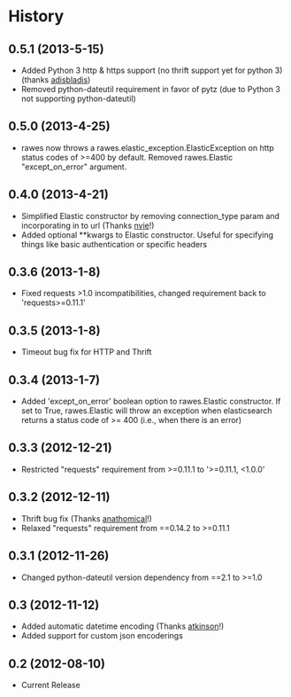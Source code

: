 History
=========

0.5.1 (2013-5-15)
----------------
* Added Python 3 http & https support (no thrift support yet for python 3) (thanks [adisbladis](https://github.com/adisbladis))
* Removed python-dateutil requirement in favor of pytz (due to Python 3 not supporting python-dateutil)

0.5.0 (2013-4-25)
----------------
* rawes now throws a rawes.elastic_exception.ElasticException on http status codes of >=400 by default.  Removed rawes.Elastic "except_on_error" argument.

0.4.0 (2013-4-21)
----------------
* Simplified Elastic constructor by removing connection_type param and incorporating in to url (Thanks [nvie](https://github.com/nvie)!)
* Added optional **kwargs to Elastic constructor.  Useful for specifying things like basic authentication or specific headers

0.3.6 (2013-1-8)
----------------
* Fixed requests >1.0 incompatibilities, changed requirement back to 'requests>=0.11.1'

0.3.5 (2013-1-8)
----------------
* Timeout bug fix for HTTP and Thrift

0.3.4 (2013-1-7)
----------------
* Added 'except_on_error' boolean option to rawes.Elastic constructor.  If set to True, rawes.Elastic will throw an exception when elasticsearch returns a status code of >= 400 (i.e., when there is an error)

0.3.3 (2012-12-21)
------------------
* Restricted "requests" requirement from >=0.11.1 to '>=0.11.1, <1.0.0'

0.3.2 (2012-12-11)
----------------
* Thrift bug fix (Thanks [anathomical](https://github.com/anathomical)!)
* Relaxed "requests" requirement from ==0.14.2 to >=0.11.1

0.3.1 (2012-11-26)
----------------
* Changed python-dateutil version dependency from ==2.1 to >=1.0

0.3 (2012-11-12)
----------------
* Added automatic datetime encoding (Thanks [atkinson](https://github.com/atkinson)!)
* Added support for custom json encoderings

0.2 (2012-08-10)
----------------
* Current Release
